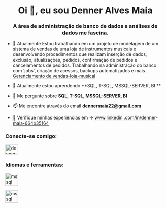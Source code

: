 <h1 align="center">Oi 👋, eu sou Denner Alves Maia</h1>
<h3 align="center">A área de administração de banco de dados e análises de dados me fascina.</h3>

- 🔭 Atualmente Estou trabalhando em um projeto de modelagem de um sistema de vendas de uma loja de instrumentos musicais e desenvolvendo procedimentos que realizam inserção de dados, exclusão, atualizações, pedidos, confirmação de pedidos e cancelamentos de pedidos.
     Trabalhando na administração do banco com 'jobs', criação de acessos, backups automatizados e mais. [Gerenciamento de vendas-loja-musical](https://github.com/Denner-Maia/Gerenciamento-de-vendas-loja-musical)

- 🌱 Atualmente estou aprendendo **SQL, T-SQL, MSSQL-SERVER, BI **

- 💬 Me pergunte sobre **SQL, T-SQL, MSSQL-SERVER, BI**

- 📫 Me encontre através do email **dennermaia22@gmail.com**

- 📄 Verifique minhas experiências em -> [www.linkedin .com/in/denner-maia-664b35164](www.linkedin.com/in/denner-maia-664b35164)

<h3 align="left">Conecte-se comigo:</h3>
<p align="left">
<a href="https://linkedin.com/in/denner-maia-664b35164" target="blank"><img align="center" src="https://raw.githubusercontent.com/rahuldkjain/github-profile -readme-generator/master/src/images/icons/Social/linked-in-alt.svg" alt="denner-maia" height="30" width="40" /></a>
</p>

<h3 align="left">Idiomas e ferramentas:</h3>
<p align="left"> <a href="https://www.microsoft.com/en-us/sql-server" target=" _blank" rel="noreferrer"> <img src="https://www.svgrepo.com/show/303229/microsoft-sql-server-logo.svg" alt="mssql" width="40" height=" 40"/> </a> </p>

<p align="left"> <a href="https://www.microsoft.com/en-us/sql-server" target=" _blank" rel="noreferrer"> <img src="https://www.svgrepo.com/show/341068/sql.svg" alt="mssql" width="40" height=" 40"/> </a> </p>


<!--### Hi there 👋

**Denner-Maia/Denner-Maia** is a ✨ _special_ ✨ repository because its `README.md` (this file) appears on your GitHub profile.

Here are some ideas to get you started:

- 🔭 I’m currently working on ...
- 🌱 I’m currently learning ...
- 👯 I’m looking to collaborate on ...
- 🤔 I’m looking for help with ...
- 💬 Ask me about ...
- 📫 How to reach me: ...
- 😄 Pronouns: ...
- ⚡ Fun fact: ...
-->
